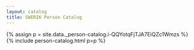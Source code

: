```yaml
---
layout: catalog
title: SWERIK Person Catalog
---
```

{% assign p = site.data._person-catalog.i-QQYotqFjTJA7EiQZc1Wmzs %}
{% include person-catalog.html p=p %}


